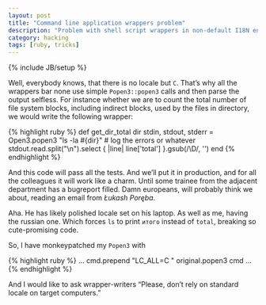 ```yaml
---
layout: post
title: "Command line application wrappers problem"
description: "Problem with shell script wrappers in non-default I18N environment"
category: hacking
tags: [ruby, tricks]
---
```

{% include JB/setup %}

Well, everybody knows, that there is no locale but `C`. That’s why all the wrappers
bar none use simple `Popen3::popen3` calls and then parse the output selfless. For
instance whether we are to count the total number of file system blocks, including indirect
blocks, used by the files in directory, we would write the following wrapper:

{% highlight ruby %}
  def get_dir_total dir
    stdin, stdout, stderr = Open3.popen3 "ls -la #{dir}"
    # log the errors or whatever
    stdout.read.split("\n").select { |line| line['total'] }.gsub(/\D/, '')
  end
{% endhighlight %}

And this code will pass all the tests. And we’ll put it in production, and for all
the colleagues it will work like a charm. Until some trainee from the adjacent
department has a bugreport filled. Damn europeans, will probably think we about,
reading an email from _Łukash Poręba_.

Aha. He has likely polished locale set on his laptop. As well as me, having the russian
one. Which forces `ls` to print `итого` instead of `total`, breaking so cute-promising code.

So, I have monkeypatched my `Popen3` with

{% highlight ruby %}
  …
  cmd.prepend "LC_ALL=C "
  original.popen3 cmd
  …
{% endhighlight %}

And I would like to ask wrapper-writers “Please, don’t rely on standard locale on target computers.”



